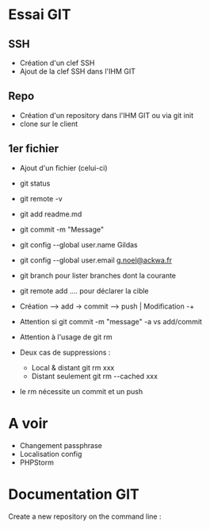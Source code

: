 Essai GIT
===

SSH
---
- Création d'un clef SSH
- Ajout de la clef SSH dans l'IHM GIT

Repo
---
- Création d'un repository dans l'IHM GIT ou via git init
- clone sur le client

1er fichier
---
- Ajout d'un fichier (celui-ci)
- git status
- git remote -v
- git add readme.md
- git commit -m "Message"

- git config --global user.name Gildas
- git config --global user.email g.noel@ackwa.fr

- git branch pour lister branches dont la courante

- git remote add …. pour déclarer la cible

- Création --> add -> commit --> push
                |
  Modification -+
  
- Attention si git commit -m "message" -a vs add/commit
- Attention à l'usage de git rm
- Deux cas de suppressions : 

    - Local & distant     git rm xxx
    - Distant seulement   git rm --cached xxx 

- le rm nécessite un commit et un push

A voir
===
- Changement passphrase
- Localisation config
- PHPStorm

Documentation GIT
===
Create a new repository on the command line : 
